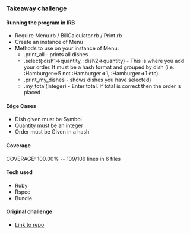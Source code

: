 ### Takeaway challenge

#### Running the program in IRB
- Require Menu.rb / BillCalculator.rb / Print.rb
- Create an instance of Menu
- Methods to use on your instance of Menu:
  - .print_all - prints all dishes
  - .select(:dish1=>quantity, :dish2=>quantity) - This is where you add your order.  It must be a hash format and grouped by dish (i.e. :Hamburger=>5 not :Hamburger=>1, :Hamburger=>1 etc)
  - .print_my_dishes - shows dishes you have selected)
  - .my_total(integer) - Enter total.  If total is correct then the order is placed

#### Edge Cases
- Dish given must be Symbol
- Quantity must be an integer
- Order must be Given in a hash

#### Coverage
COVERAGE: 100.00% -- 109/109 lines in 6 files

#### Tech used
- Ruby
- Rspec
- Bundle

#### Original challenge
- [Link to repo](https://github.com/makersacademy/takeaway-challenge)
